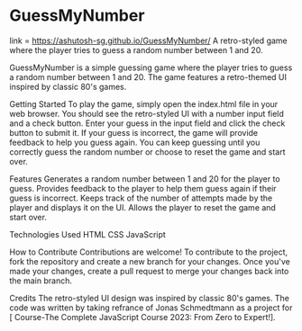 # GuessMyNumber

link = https://ashutosh-sg.github.io/GuessMyNumber/
A retro-styled game where the player tries to guess a random number between 1 and 20.

GuessMyNumber is a simple guessing game where the player tries to guess a random number
between 1 and 20. The game features a retro-themed UI inspired by classic 80's games.

Getting Started
To play the game, simply open the index.html file in your web browser. You should see 
the retro-styled UI with a number input field and a check button. Enter your guess in 
the input field and click the check button to submit it. If your guess is incorrect, 
the game will provide feedback to help you guess again. You can keep guessing until 
you correctly guess the random number or choose to reset the game and start over.

Features
Generates a random number between 1 and 20 for the player to guess.
Provides feedback to the player to help them guess again if their guess is incorrect.
Keeps track of the number of attempts made by the player and displays it on the UI.
Allows the player to reset the game and start over.

Technologies Used
HTML
CSS
JavaScript

How to Contribute
Contributions are welcome! To contribute to the project, fork the repository and create 
a new branch for your changes. Once you've made your changes, create a pull request to 
merge your changes back into the main branch.

Credits
The retro-styled UI design was inspired by classic 80's games. The code was written by 
taking refrance of Jonas Schmedtmann  as a project for [ Course-The Complete JavaScript 
Course 2023: From Zero to Expert!].


